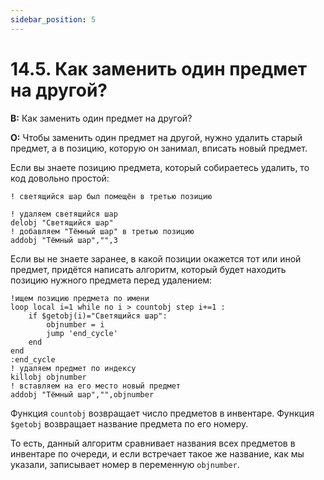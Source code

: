 ```yaml
---
sidebar_position: 5
---
```


# 14.5. Как заменить один предмет на другой?
<!-- [:faq_14_05] -->

**В:** Как заменить один предмет на другой?

**О:**
Чтобы заменить один предмет на другой, нужно удалить старый предмет, а в позицию, которую он занимал, вписать новый предмет.

Если вы знаете позицию предмета, который собираетесь удалить, то код довольно простой:
```qsp
! светящийся шар был помещён в третью позицию

! удаляем светящийся шар
delobj "Светящийся шар"
! добавляем "Тёмный шар" в третью позицию
addobj "Тёмный шар","",3
```
Если вы не знаете заранее, в какой позиции окажется тот или иной предмет, придётся написать алгоритм, который будет находить позицию нужного предмета перед удалением:
```qsp
!ищем позицию предмета по имени 
loop local i=1 while no i > countobj step i+=1 :
    if $getobj(i)="Светящийся шар": 
        objnumber = i 
        jump 'end_cycle'
    end 
end
:end_cycle
! удаляем предмет по индексу 
killobj objnumber
! вставляем на его место новый предмет 
addobj "Тёмный шар","",objnumber
```
Функция `countobj` возвращает число предметов в инвентаре. Функция `$getobj` возвращает название предмета по его номеру.

То есть, данный алгоритм сравнивает названия всех предметов в инвентаре по очереди, и если встречает такое же название, как мы указали, записывает номер в переменную `objnumber`.
